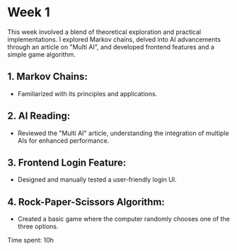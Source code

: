 # Week 1

This week involved a blend of theoretical exploration and practical implementations. I explored Markov chains, delved into AI advancements through an article on "Multi AI", and developed frontend features and a simple game algorithm.

## 1. Markov Chains:
- Familiarized with its principles and applications.

## 2. AI Reading:
- Reviewed the "Multi AI" article, understanding the integration of multiple AIs for enhanced performance.

## 3. Frontend Login Feature:
- Designed and manually tested a user-friendly login UI.

## 4. Rock-Paper-Scissors Algorithm:
- Created a basic game where the computer randomly chooses one of the three options.

Time spent: 10h